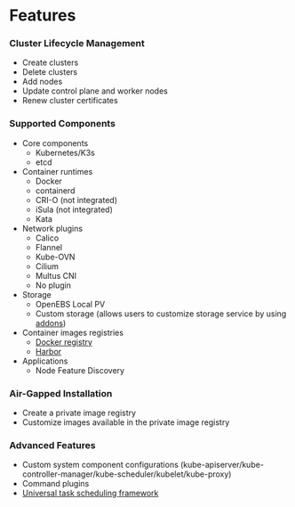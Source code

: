 # Features

### Cluster Lifecycle Management 

* Create clusters
* Delete clusters
* Add nodes
* Update control plane and worker nodes
* Renew cluster certificates

### Supported Components

- Core components
  - Kubernetes/K3s
  - etcd
- Container runtimes
  - Docker
  - containerd
  - CRI-O (not integrated)
  - iSula (not integrated)
  - Kata
- Network plugins
  - Calico
  - Flannel
  - Kube-OVN
  - Cilium
  - Multus CNI
  - No plugin
- Storage
  - OpenEBS Local PV
  - Custom storage (allows users to customize storage service by using [addons](addons.md))
- Container images registries
  - [Docker registry](registry.md)
  - [Harbor](registry.md)
- Applications
  - Node Feature Discovery

### Air-Gapped Installation

- Create a private image registry
- Customize images available in the private image registry 

### Advanced Features

- Custom system component configurations (kube-apiserver/kube-controller-manager/kube-scheduler/kubelet/kube-proxy)
- Command plugins
- [Universal task scheduling framework](developer-guide.md)